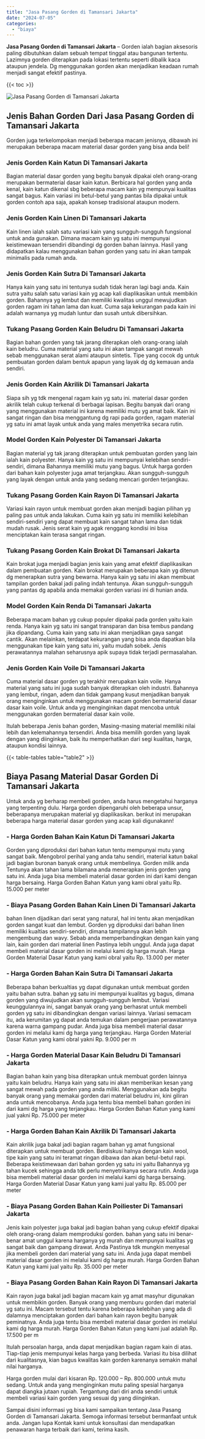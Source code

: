 ```yaml
---
title: "Jasa Pasang Gorden di Tamansari Jakarta"
date: "2024-07-05"
categories: 
  - "biaya"
---
```


**Jasa Pasang Gorden di Tamansari Jakarta** – Gorden ialah bagian aksesoris paling dibutuhkan dalam sebuah tempat tinggal atau bangunan tertentu. Lazimnya gorden diterapkan pada lokasi tertentu seperti dibalik kaca ataupun jendela. Dg menggunakan gorden akan menjadikan keadaan rumah menjadi sangat efektif pastinya.

{{< toc >}}

![Jasa Pasang Gorden di Tamansari Jakarta](/images/pasang-gorden-murah26.png)

## Jenis Bahan Gorden Dari Jasa Pasang Gorden di Tamansari Jakarta

Gorden juga terkelompokan menjadi beberapa macam jenisnya, dibawah ini merupakan beberapa macam material dasar gorden yang bisa anda beli!

### Jenis Gorden Kain Katun Di Tamansari Jakarta

Bagian material dasar gorden yang begitu banyak dipakai oleh orang-orang merupakan bermaterial dasar kain katun. Berbicara hal gorden yang anda kenal, kain katun dikenal sbg beberapa macam kain yg mempunyai kualitas sangat bagus. Kain variasi ini betul-betul yang pantas bila dipakai untuk gorden contoh apa saja, apakah konsep tradisional ataupun modern.

### Jenis Gorden Kain Linen Di Tamansari Jakarta

Kain linen ialah salah satu variasi kain yang sungguh-sungguh fungsional untuk anda gunakan. Dimana macam kain yg satu ini mempunyai keistimewaan tersendiri dibandingi dg gorden bahan lainnya. Hasil yang didapatkan kalau menggunakan bahan gorden yang satu ini akan tampak minimalis pada rumah anda.

### Jenis Gorden Kain Sutra Di Tamansari Jakarta

Hanya kain yang satu ini tentunya sudah tidak heran lagi bagi anda. Kain sutra yaitu salah satu variasi kain yg acap kali diaplikasikan untuk membikin gorden. Bahannya yg lembut dan memiliki kwalitas unggul mewujudkan gorden ragam ini tahan lama dan kuat. Cuma saja kekurangan pada kain ini adalah warnanya yg mudah luntur dan susah untuk dibersihkan.

### Tukang Pasang Gorden Kain Beludru Di Tamansari Jakarta

Bagian bahan gorden yang tak jarang diterapkan oleh orang-orang ialah kain beludru. Cuma material yang satu ini akan tampak sangat mewah sebab menggunakan serat alami ataupun sintetis. Tipe yang cocok dg untuk pembuatan gorden dalam bentuk apapun yang layak dg dg kemauan anda sendiri.

### Jenis Gorden Kain Akrilik Di Tamansari Jakarta

Siapa sih yg tdk mengenal ragam kain yg satu ini. material dasar gorden akrilik telah cukup terkenal di berbagai lapisan. Begitu banyak dari orang yang menggunakan material ini karena memiliki mutu yg amat baik. Kain ini sangat ringan dan bisa menggantung dg rapi pada gorden, ragam material yg satu ini amat layak untuk anda yang males menyetrika secara rutin.

### Model Gorden Kain Polyester Di Tamansari Jakarta

Bagian material yg tak jarang diterapkan untuk pembuatan gorden yang lain ialah kain polyester. Hanya kain yg satu ini mempunyai kelebihan sendiri-sendiri, dimana Bahannya memiliki mutu yang bagus. Untuk harga gorden dari bahan kain polyester juga amat terjangkau. Akan sungguh-sungguh yang layak dengan untuk anda yang sedang mencari gorden terjangkau.

### Tukang Pasang Gorden Kain Rayon Di Tamansari Jakarta

Variasi kain rayon untuk membuat gorden akan menjadi bagian pilihan yg paling pas untuk anda lakukan. Cuma kain yg satu ini memiliki kelebihan sendiri-sendiri yang dapat membuat kain sangat tahan lama dan tidak mudah rusak. Jenis serat kain yg agak renggang kondisi ini bisa menciptakan kain terasa sangat ringan.

### Tukang Pasang Gorden Kain Brokat Di Tamansari Jakarta

Kain brokat juga menjadi bagian jenis kain yang amat efektif diaplikasikan dalam pembuatan gorden. Kain brokat merupakan beberapa kain yg ditenun dg menerapkan sutra yang bewarna. Hanya kain yg satu ini akan membuat tampilan gorden bakal jadi paling indah tentunya. Akan sungguh-sungguh yang pantas dg apabila anda memakai gorden variasi ini di hunian anda.

### Model Gorden Kain Renda Di Tamansari Jakarta

Beberapa macam bahan yg cukup populer dipakai pada gorden yaitu kain renda. Hanya kain yg satu ini sangat transparan dan bisa tembus pandang jika dipandang. Cuma kain yang satu ini akan menjadikan gaya sangat cantik. Akan melainkan, terdapat kekurangan yang bisa anda dapatkan bila menggunakan tipe kain yang satu ini, yaitu mudah sobek. Jenis perawatannya malahan seharusnya apik supaya tidak terjadi permasalahan.

### Jenis Gorden Kain Voile Di Tamansari Jakarta

Cuma material dasar gorden yg terakhir merupakan kain voile. Hanya material yang satu ini juga sudah banyak diterapkan oleh industri. Bahannya yang lembut, ringan, adem dan tidak gampang kusut menjadikan banyak orang menginginkan untuk menggunakan macam gorden bermaterial dasar dasar kain voile. Untuk anda yg menginginkan dapat mencoba untuk menggunakan gorden bermaterial dasar kain voile.

Itulah beberapa Jenis bahan gorden, Masing-masing material memiliki nilai lebih dan kelemahannya tersendiri. Anda bisa memilih gorden yang layak dengan yang diinginkan, baik itu memperhatikan dari segi kualitas, harga, ataupun kondisi lainnya.

{{< table-tables table="table2" >}}

## Biaya Pasang Material Dasar Gorden Di Tamansari Jakarta

Untuk anda yg berharap membeli gorden, anda harus mengetahui harganya yang terpenting dulu. Harga gorden dipengaruhi oleh beberapa unsur, beberapanya merupakan material yg diaplikasikan. berikut ini merupakan beberapa harga material dasar gorden yang acap kali digunakann!

### \- Harga Gorden Bahan Kain Katun Di Tamansari Jakarta

Gorden yang diproduksi dari bahan katun tentu mempunyai mutu yang sangat baik. Mengobrol perihal yang anda tahu sendiri, material katun bakal jadi bagian buronan banyak orang untuk membelinya. Gorden milik anda Tentunya akan tahan lama bilamana anda menerapkan jenis gorden yang satu ini. Anda juga bisa membeli material dasar gorden ini dari kami dengan harga bersaing. Harga Gorden Bahan Katun yang kami obral yaitu Rp. 15.000 per meter

### \- Biaya Pasang Gorden Bahan Kain Linen Di Tamansari Jakarta

bahan linen dijadikan dari serat yang natural, hal ini tentu akan menjadikan gorden sangat kuat dan lembut. Gorden yg diproduksi dari bahan linen memiliki kualtias sendiri-sendiri, dimana tampilannya akan lebih mengembung dan wavy. Sebab anda memperbandingkan dengan kain yang lain, kain gorden dari material linen Pastinya lebih unggul. Anda juga dapat membeli material dasar gorden ini melalui kami dg harga murah. Harga Gorden Material Dasar Katun yang kami obral yaitu Rp. 13.000 per meter

### \- Harga Gorden Bahan Kain Sutra Di Tamansari Jakarta

Beberapa bahan berkualtias yg dapat digunakan untuk membuat gorden yaitu bahan sutra. bahan yg satu ini mempunyai kualitas yg bagus, dimana gorden yang diwujudkan akan sungguh-sungguh lembut. Variasi keunggulannya ini, sangat banyak orang yang berhasrat untuk membeli gorden yg satu ini dibandingkan dengan variasi lainnya. Variasi semacam itu, ada kerumitan yg dapat anda temukan dalam pengerjaan perawatannya karena warna gampang pudar. Anda juga bisa membeli material dasar gorden ini melalui kami dg harga yang terjangkau. Harga Gorden Material Dasar Katun yang kami obral yakni Rp. 9.000 per m

### \- Harga Gorden Material Dasar Kain Beludru Di Tamansari Jakarta

Bagian bahan kain yang bisa diterapkan untuk membuat gorden lainnya yaitu kain beludru. Hanya kain yang satu ini akan memberikan kesan yang sangat mewah pada gorden yang anda miliki. Menggunakan ada begitu banyak orang yang memakai gorden dari material beludru ini, kini giliran anda untuk mencobanya. Anda juga tentu bisa membeli bahan gorden ini dari kami dg harga yang terjangkau. Harga Gorden Bahan Katun yang kami jual yakni Rp. 75.000 per meter

### \- Harga Gorden Bahan Kain Akrilik Di Tamansari Jakarta

Kain akrilik juga bakal jadi bagian ragam bahan yg amat fungsional diterapkan untuk membuat gorden. Berdiskusi halnya dengan kain wool, tipe kain yang satu ini teramat ringan dibawa dan akan betul-betul rapi. Beberapa keistimewaan dari bahan gorden yg satu ini yaitu Bahannya yg tahan kucek sehingga anda tdk perlu menyetrikanya secara rutin. Anda juga bisa membeli material dasar gorden ini melalui kami dg harga bersaing. Harga Gorden Material Dasar Katun yang kami jual yaitu Rp. 85.000 per meter

### \- Biaya Pasang Gorden Bahan Kain Poiliester Di Tamansari Jakarta

Jenis kain polyester juga bakal jadi bagian bahan yang cukup efektif dipakai oleh orang-orang dalam memproduksi gorden. bahan yang satu ini benar-benar amat unggul karena harganya yg murah dan mempunyai kualitas yg sangat baik dan gampang dirawat. Anda Pastinya tdk mungkin menyesal jika membeli gorden dari material yang satu ini. Anda juga dapat membeli material dasar gorden ini melalui kami dg harga murah. Harga Gorden Bahan Katun yang kami jual yaitu Rp. 35.000 per meter

### \- Biaya Pasang Gorden Bahan Kain Rayon Di Tamansari Jakarta

Kain rayon juga bakal jadi bagian macam kain yg amat masyhur digunakan untuk membikin gorden. Banyak orang yang memburu gorden dari material yg satu ini. Macam tersebut tentu karena beberapa kelebihan yang ada di dalamnya menciptakan gorden dari bahan kain rayon begitu banyak peminatnya. Anda juga tentu bisa membeli material dasar gorden ini melalui kami dg harga murah. Harga Gorden Bahan Katun yang kami jual adalah Rp. 17.500 per m

Itulah persoalan harga, anda dapat menjadikan bagian ragam kain di atas. Tiap-tiap jenis mempunyai kelas harga yang berbeda. Variasi itu bisa dilihat dari kualitasnya, kian bagus kwalitas kain gorden karenanya semakin mahal nilai harganya.

Harga gorden mulai dari kisaran Rp. 120.000 – Rp. 800.000 untuk mutu sedang. Untuk anda yang menginginkan mutu paling spesial harganya dapat diangka jutaan rupiah. Tergantung dari diri anda sendiri untuk membeli variasi kain gorden yang sesuai dg yang diinginkan.

Sampai disini informasi yg bisa kami sampaikan tentang Jasa Pasang Gorden di Tamansari Jakarta. Semoga informasi tersebut bermanfaat untuk anda. Jangan lupa Kontak kami untuk konsultasi dan mendapatkan penawaran harga terbaik dari kami, terima kasih.
